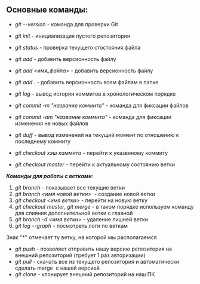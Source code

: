 ## Основные команды:

* *git --version* - команда для проверки Git
* *git init* - инициализация пустого репозитория
* *git status* - проверка текущего стостояния файла
* *git add* - добавить версионность файлу
* *git add <имя_файла>* - добавить версионность файлу
* *git add .* - добавить версионность всем файлам в папке
* *git log* - вывод истории коммитов в хронологическом порядке

* *git commit -m "название коммита"* - команда для фиксации файлов 
* *git commit -am "название коммита"* - команда для фиксации изменения не новых файлов 
* *git duff* - вывод изменений на текущий момент по отношению к последнему коммиту
* *git checkout хэш каммита* - перейти к указвнному коммиту
* *git checkout master* - перейти к актуальному состоянию ветки

__*Команды для работы с ветками*__:
1. *git branch* - показывает все текущие ветки
2. *git branch <имя новой ветки>*  - создание новой ветки
3. *git checkout <имя ветки>* - перейти на новую ветку
4. *git checkout master*, *git merge* - в таком порядке используем команду для слияния дополнительной ветки с главной
5. *git branch -d <имя ветки>* - удаление лишней ветки
6. *git log --graph* - посмотреть логи по веткам 

Знак "*" отмечает ту ветку, на которой мы располагаемся

* *git push* - позволяет отправить нашу версию репозитория на внешний репозиторий (требует 1 раз авторизации)
* *git pull* - скачать все из текущего репозитория и автоматически сделать merge  с нашей версией
* *git clone* - клонирует внешний репозиторий на наш ПК